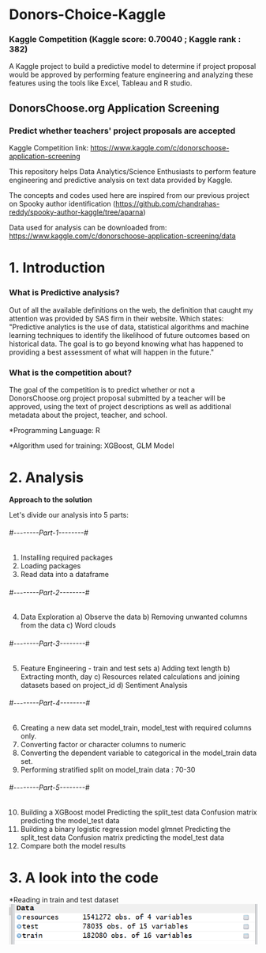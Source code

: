 # Donors-Choice-Kaggle
### Kaggle Competition (Kaggle score: 0.70040 ; Kaggle rank : 382)
A Kaggle project to build a predictive model to determine if project proposal would be approved by performing feature engineering and analyzing these features using the tools like Excel, Tableau and R studio.

## DonorsChoose.org Application Screening 
### Predict whether teachers' project proposals are accepted

Kaggle Competition link: https://www.kaggle.com/c/donorschoose-application-screening

This repository helps Data Analytics/Science Enthusiasts to perform feature engineering and predictive analysis on text data provided by Kaggle. 

The concepts and codes used here are inspired from our previous project on Spooky author identification (https://github.com/chandrahas-reddy/spooky-author-kaggle/tree/aparna) 

Data used for analysis can be downloaded from: https://www.kaggle.com/c/donorschoose-application-screening/data

# 1. Introduction
### What is Predictive analysis?
Out of all the available definitions on the web, the definition that caught my attention was provided by SAS firm in their website. Which states: "Predictive analytics is the use of data, statistical algorithms and machine learning techniques to identify the likelihood of future outcomes based on historical data. The goal is to go beyond knowing what has happened to providing a best assessment of what will happen in the future."

### What is the competition about?
The goal of the competition is to predict whether or not a DonorsChoose.org project proposal submitted by a teacher will be approved, using the text of project descriptions as well as additional metadata about the project, teacher, and school.

*Programming Language: R 

*Algorithm used for training: XGBoost, GLM Model

# 2. Analysis

**Approach to the solution**

Let's divide our analysis into 5 parts:

###### #--------Part-1--------#
 1. Installing required packages
 2. Loading packages
 3. Read data into a dataframe
 
 
###### #--------Part-2--------#
4. Data Exploration 
    a) Observe the data
    b) Removing unwanted columns from the data
    c) Word clouds


###### #--------Part-3--------#
5. Feature Engineering - train and test sets
    a) Adding text length
    b) Extracting month, day
    c) Resources related calculations and joining datasets based on project_id
    d) Sentiment Analysis

###### #--------Part-4--------#
6. Creating a new data set model_train, model_test with required columns only.
7. Converting factor or character columns to numeric
8. Converting the dependent variable to categorical in the model_train data set.
9. Performing stratified split on model_train data : 70-30

###### #--------Part-5--------#
10. Building a XGBoost model 
     Predicting the split_test data 
     Confusion matrix 
     predicting the model_test data
11. Building a binary logistic regression model glmnet 
     Predicting the split_test data 
     Confusion matrix 
     predicting the model_test data
12. Compare both the model results

# 3. A look into the code

*Reading in train and test dataset
![alt text](https://github.com/aparnaadiraju92/Donors-Choice-Kaggle/blob/master/readData.PNG)

